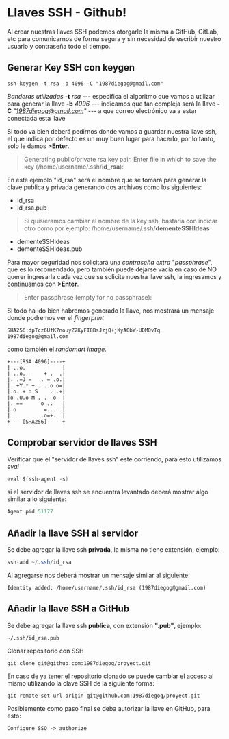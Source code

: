 # Llaves SSH - Github!

Al crear nuestras llaves SSH podemos otorgarle la misma a GitHub, GitLab, etc para comunicarnos de forma segura y sin necesidad de escribir nuestro usuario y contraseña todo el tiempo.

## Generar Key SSH con keygen
```
ssh-keygen -t rsa -b 4096 -C "1987diegog@gmail.com"
```
*Banderas utilizadas*
**-t** *rsa* --- especifica el algoritmo que vamos a utilizar para generar la llave
**-b** *4096* --- indicamos que tan compleja será la llave
**-C** *"1987diegog@gmail.com"* --- a que correo electrónico va a estar conectada esta llave

Si todo va bien deberá pedirnos donde vamos a guardar nuestra llave ssh, el que indica por defecto es un muy buen lugar para hacerlo, por lo tanto, solo le damos **>Enter**.
> Generating public/private rsa key pair. 
> Enter file in which to save the key (/home/username/.ssh/**id_rsa**):

En este ejemplo "id_rsa" será el nombre que se tomará para generar la clave publica y privada generando dos archivos como los siguientes:

- id_rsa
- id_rsa.pub

> Si quisieramos cambiar el nombre de la key ssh, bastaría con indicar otro como por ejemplo: 
/home/username/.ssh/**dementeSSHIdeas**

- dementeSSHIdeas
- dementeSSHIdeas.pub

Para mayor seguridad nos solicitará una *contraseña extra* "*passphrase*", que es lo recomendado, pero también puede dejarse vacía en caso de NO querer ingresarla cada vez que se solicite nuestra llave ssh, la ingresamos y continuamos con **>Enter**.
>Enter passphrase (empty for no passphrase): 

Si todo ha ido bien habremos generado la llave, nos mostrará un mensaje donde podremos ver el *fingerprint* 
```
SHA256:dpTcz6UfK7nouyZ2KyFI8BsJzjQ+jKyAQbW-UDMQvTq 1987diegog@gmail.com
```


como también el *randomart image*.
```
+---[RSA 4096]----+
| ..o.            |
| ..o.-     + .  .|
|. .=J =   . = .o.|
|. +Y.* + . ..o o=|
|.o..+ o S    . .+|
|o .U.o M . .  o  |
|. ==      o ..   |
| o         =...  |
|          .o=+.  |
+----[SHA256]-----+
```

## Comprobar servidor de llaves SSH 
Verificar que el "servidor de llaves ssh" este corriendo, para esto utilizamos *eval*
```java
eval $(ssh-agent -s)
```
si el servidor de llaves ssh se encuentra levantado deberá mostrar algo similar a lo siguiente:
```java
Agent pid 51177
```
## Añadir la llave SSH al servidor
Se debe agregar la llave ssh **privada**, la misma no tiene extensión, ejemplo:
```java
ssh-add ~/.ssh/id_rsa  
```
Al agregarse nos deberá mostrar un mensaje similar al siguiente:
```
Identity added: /home/username/.ssh/id_rsa (1987diegog@gmail.com)
```

## Añadir la llave SSH a GitHub
Se debe agregar la llave ssh **publica**, con extensión **".pub"**, ejemplo:
```
~/.ssh/id_rsa.pub
```
Clonar repositorio con SSH
```
git clone git@github.com:1987diegog/proyect.git
```
En caso de ya tener el repositorio clonado se puede cambiar el acceso al mismo utilizando la clave SSH de la siguiente forma:
```
git remote set-url origin git@github.com:1987diegog/proyect.git
```

Posiblemente como paso final se deba autorizar la llave en GitHub, para esto:

```Configure SSO -> authorize```

